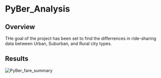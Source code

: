 # PyBer_Analysis

## Overview
  THe goal of the project has been set to find the differrences in ride-sharing data between Urban, Suburban, and Rural city types.
  
## Results

![PyBer_fare_summary](https://user-images.githubusercontent.com/82982832/120132803-fa180500-c198-11eb-80b6-8e2e9079746a.png)


